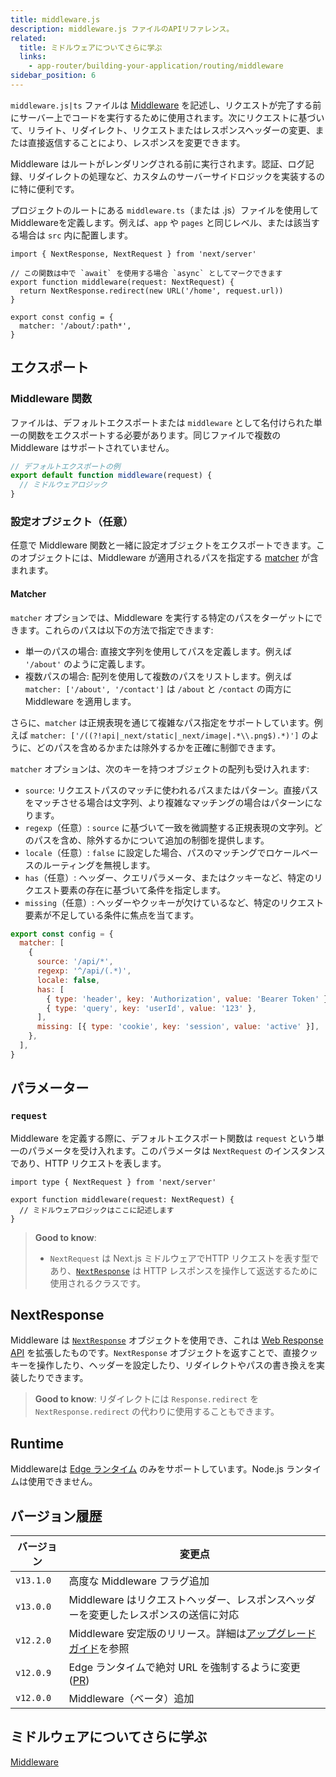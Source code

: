 ```yaml
---
title: middleware.js
description: middleware.js ファイルのAPIリファレンス。
related:
  title: ミドルウェアについてさらに学ぶ
  links:
    - app-router/building-your-application/routing/middleware
sidebar_position: 6
---
```


`middleware.js|ts` ファイルは [Middleware](/docs/app-router/building-your-application/routing/middleware) を記述し、リクエストが完了する前にサーバー上でコードを実行するために使用されます。次にリクエストに基づいて、リライト、リダイレクト、リクエストまたはレスポンスヘッダーの変更、または直接返信することにより、レスポンスを変更できます。

Middleware はルートがレンダリングされる前に実行されます。認証、ログ記録、リダイレクトの処理など、カスタムのサーバーサイドロジックを実装するのに特に便利です。

プロジェクトのルートにある `middleware.ts`（または .js）ファイルを使用してMiddlewareを定義します。例えば、`app` や `pages` と同じレベル、または該当する場合は `src` 内に配置します。

```tsx title="middleware.ts"
import { NextResponse, NextRequest } from 'next/server'

// この関数は中で `await` を使用する場合 `async` としてマークできます
export function middleware(request: NextRequest) {
  return NextResponse.redirect(new URL('/home', request.url))
}

export const config = {
  matcher: '/about/:path*',
}
```

## エクスポート

### Middleware 関数

ファイルは、デフォルトエクスポートまたは `middleware` として名付けられた単一の関数をエクスポートする必要があります。同じファイルで複数の Middleware はサポートされていません。

```js title="middleware.js"
// デフォルトエクスポートの例
export default function middleware(request) {
  // ミドルウェアロジック
}
```

### 設定オブジェクト（任意）

任意で Middleware 関数と一緒に設定オブジェクトをエクスポートできます。このオブジェクトには、Middleware が適用されるパスを指定する [matcher](#matcher) が含まれます。

#### Matcher

`matcher` オプションでは、Middleware を実行する特定のパスをターゲットにできます。これらのパスは以下の方法で指定できます:

- 単一のパスの場合: 直接文字列を使用してパスを定義します。例えば `'/about'` のように定義します。
- 複数パスの場合: 配列を使用して複数のパスをリストします。例えば `matcher: ['/about', '/contact']` は `/about` と `/contact` の両方に Middleware を適用します。

さらに、`matcher` は正規表現を通じて複雑なパス指定をサポートしています。例えば `matcher: ['/((?!api|_next/static|_next/image|.*\\.png$).*)']` のように、どのパスを含めるかまたは除外するかを正確に制御できます。

`matcher` オプションは、次のキーを持つオブジェクトの配列も受け入れます:

- `source`: リクエストパスのマッチに使われるパスまたはパターン。直接パスをマッチさせる場合は文字列、より複雑なマッチングの場合はパターンになります。
- `regexp`（任意）: `source` に基づいて一致を微調整する正規表現の文字列。どのパスを含め、除外するかについて追加の制御を提供します。
- `locale`（任意）: `false` に設定した場合、パスのマッチングでロケールベースのルーティングを無視します。
- `has`（任意）: ヘッダー、クエリパラメータ、またはクッキーなど、特定のリクエスト要素の存在に基づいて条件を指定します。
- `missing`（任意）: ヘッダーやクッキーが欠けているなど、特定のリクエスト要素が不足している条件に焦点を当てます。

```js title="middleware.js"
export const config = {
  matcher: [
    {
      source: '/api/*',
      regexp: '^/api/(.*)',
      locale: false,
      has: [
        { type: 'header', key: 'Authorization', value: 'Bearer Token' },
        { type: 'query', key: 'userId', value: '123' },
      ],
      missing: [{ type: 'cookie', key: 'session', value: 'active' }],
    },
  ],
}
```

## パラメーター

### `request`

Middleware を定義する際に、デフォルトエクスポート関数は `request` という単一のパラメータを受け入れます。このパラメータは `NextRequest` のインスタンスであり、HTTP リクエストを表します。

```tsx title="middleware.ts"
import type { NextRequest } from 'next/server'

export function middleware(request: NextRequest) {
  // ミドルウェアロジックはここに記述します
}
```

> **Good to know**:
>
> - `NextRequest` は Next.js ミドルウェアでHTTP リクエストを表す型であり、[`NextResponse`](#nextresponse) は HTTP レスポンスを操作して返送するために使用されるクラスです。

## NextResponse

Middleware は [`NextResponse`](/docs/app-router/building-your-application/routing/middleware#nextresponse) オブジェクトを使用でき、これは [Web Response API](https://developer.mozilla.org/en-US/docs/Web/API/Response) を拡張したものです。`NextResponse` オブジェクトを返すことで、直接クッキーを操作したり、ヘッダーを設定したり、リダイレクトやパスの書き換えを実装したりできます。

> **Good to know**: リダイレクトには `Response.redirect` を `NextResponse.redirect` の代わりに使用することもできます。

## Runtime

Middlewareは [Edge ランタイム](/docs/app-router/building-your-application/rendering/edge-and-nodejs-runtimes) のみをサポートしています。Node.js ランタイムは使用できません。

## バージョン履歴

| バージョン | 変更点                                                                                                                     |
| ---------- | -------------------------------------------------------------------------------------------------------------------------- |
| `v13.1.0`  | 高度な Middleware フラグ追加                                                                                               |
| `v13.0.0`  | Middleware はリクエストヘッダー、レスポンスヘッダーを変更したレスポンスの送信に対応                                        |
| `v12.2.0`  | Middleware 安定版のリリース。詳細は[アップグレードガイド](https://nextjs.org/docs/messages/middleware-upgrade-guide)を参照 |
| `v12.0.9`  | Edge ランタイムで絶対 URL を強制するように変更 ([PR](https://github.com/vercel/next.js/pull/33410))                        |
| `v12.0.0`  | Middleware（ベータ）追加                                                                                                   |

## ミドルウェアについてさらに学ぶ

[Middleware](/docs/app-router/building-your-application/routing/middleware)
